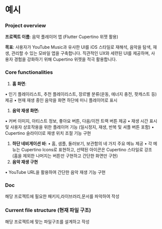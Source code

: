 
# 예시


### Project overview 

**프로젝트 이름**: 음악 플레이어 앱 (Flutter Cupertino 위젯 활용)

**목표**: 사용자가 YouTube Music과 유사한 UI를 iOS 스타일로 재해석, 음악을 탐색, 재생, 관리할 수 있는 모바일 앱을 구축합니다. 직관적인 UX와 세련된 UI를 제공하며, 사용자 경험을 강화하기 위해 Cupertino 위젯을 적극 활용합니다.



### Core functionalities

1. **홈 화면**:

• 인기 플레이리스트, 추천 플레이리스트, 장르별 분류(운동, 에너지 충전, 팟캐스트 등) 제공
• 현재 재생 중인 음악을 화면 하단에 미니 플레이어로 표시

1. **음악 재생 화면:**

• 커버 이미지, 아티스트 정보, 좋아요 버튼, 다음/이전 트랙 버튼 제공
• 재생 시간 표시 및 사용자 상호작용을 위한 플레이어 기능 (일시정지, 재생, 반복 및 셔플 버튼 포함)
• Cupertino 슬라이더로 재생 위치 조절 기능 구현

1. **하단 네비게이션 바**:
• 홈, 샘플, 둘러보기, 보관함의 네 가지 주요 메뉴 제공
• 각 메뉴는 Cupertino Icons로 표현하고, 선택된 아이콘은 Cupertino 스타일로 강조 (홈을 제외한 나머지는 버튼만 구현하고 간단한 화면만 구현)
2. **음악 재생 구현**

• YouTube URL을 활용하여 간단한 음악 재생 기능 구현



### Doc

해당 프로젝트에 필요한 패키지,라이브러리,문서를 파악하여 작성



### Current file structure (현재 파일 구조)

해당 프로젝트에 맞는 파일구조를 설계하고 작성